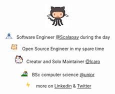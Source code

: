 <div align='center'>

<img src='octo.gif' width='15%'>

<img alt="GIF" src="working.gif" width="25" /> &nbsp; Software Engineer [@Scalapay](https://www.scalapay.com/) during the day<br>

<img src="cat.gif" width="20" />&nbsp;&nbsp;&nbsp; Open Source Engineer in my spare time <br>

<img src="cat_2.gif" width="25" />&nbsp;&nbsp; Creator and Solo Maintainer [@Icaro](https://github.com/Icaro-lang)<br>

<img src="parrot.gif" width="25" /> &nbsp; BSc computer science [@unipr](https://www.unipr.it/en)<br>

&nbsp;&nbsp;<img src="lightning.gif" width="12" />&nbsp;&nbsp;&nbsp;&nbsp; more on [Linkedin](https://it.linkedin.com/in/lorenzogalafassi) & [Twitter](https://twitter.com/LGalaHere)<br>

</div>
